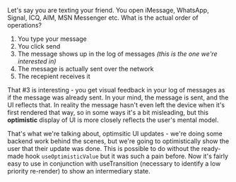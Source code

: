 Let's say you are texting your friend. You open iMessage, WhatsApp, Signal, ICQ, AIM, MSN Messenger etc. What is the actual order of operations?

1. You type your message
1. You click send
1. The message shows up in the log of messages _(this is the one we're interested in)_
1. The message is actually sent over the network
1. The recepient receives it

That #3 is interesting - you get visual feedback in your log of messages as if the message was already sent. In your mind, the message is sent, and the UI reflects that. In reality the message hasn't even left the device when it's first rendered that way, so in some ways it's a bit misleading, but this **optimistic** display of UI is more closely reflects the user's mental model.

That's what we're talking about, optimsitic UI updates - we're doing some backend work behind the scenes, but we're going to optimistically show the user that their update was done. This is possible to do without the ready-made hook `useOptimisticValue` but it was such a pain before. Now it's fairly easy to use in conjunction with useTransition (necessary to identify a low priority re-render) to show an intermediary state.
